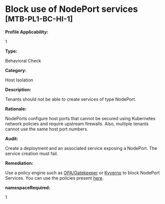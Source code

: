 # Block use of NodePort services <small>[MTB-PL1-BC-HI-1] </small>

**Profile Applicability:**

1

**Type:**

Behavioral Check

**Category:**

Host Isolation

**Description:**

Tenants should not be able to create services of type NodePort.

**Rationale:**

NodePorts configure host ports that cannot be secured using Kubernetes network policies and require upstream firewalls. Also, multiple tenants cannot use the same host port numbers.

**Audit:**

Create a deployment and an associated service exposing a NodePort. The service creation must fail.

**Remediation:**

Use a policy engine such as [OPA/Gatekeeper](https://github.com/open-policy-agent/gatekeeper) or [Kyverno](https://kyverno.io) to block NodePort Services. You can use the policies present [here](https://github.com/kubernetes-sigs/multi-tenancy/tree/master/benchmarks/kubectl-mtb/test/policies).


**namespaceRequired:** 

1

